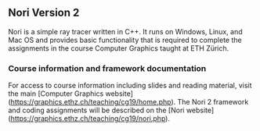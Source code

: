 ## Nori Version 2

Nori is a simple ray tracer written in C++. It runs on Windows, Linux, and
Mac OS and provides basic functionality that is required to complete the
assignments in the course Computer Graphics taught at ETH Zürich.

### Course information and framework documentation

For access to course information including slides and reading material, visit the main [Computer Graphics website] (https://graphics.ethz.ch/teaching/cg19/home.php). The Nori 2 framework and coding assignments will be described on the [Nori website] (https://graphics.ethz.ch/teaching/cg19/nori.php).
